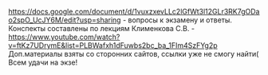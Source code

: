 https://docs.google.com/document/d/1vuxzxevLLc2lGfWt3l12GLr3RK7gODao2spO_UcJY6M/edit?usp=sharing - вопросы к экзамену и ответы. 
Конспекты составлены по лекциям Клименкова С.В. - https://www.youtube.com/watch?v=ftKz7UDrymE&list=PLBWafxh1dFuwbs2bc_ba_1FIm4SzFYg2p
Доп.материалы взяты со сторонних сайтов, ссылки уже не смогу найти(
Всем удачи на экзе!
